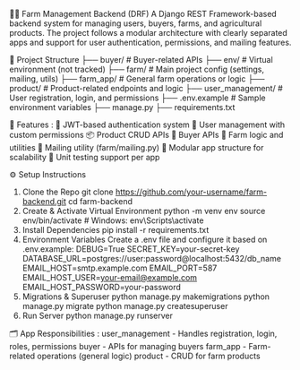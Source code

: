🧑‍🌾 Farm Management Backend (DRF)
A Django REST Framework-based backend system for managing users, buyers, farms, and agricultural products. The project follows a modular architecture with clearly separated apps and support for user authentication, permissions, and mailing features.

📁 Project Structure
├── buyer/               # Buyer-related APIs
├── env/                 # Virtual environment (not tracked)
├── farm/                # Main project config (settings, mailing, utils)
├── farm_app/            # General farm operations or logic
├── product/             # Product-related endpoints and logic
├── user_management/     # User registration, login, and permissions
├── .env.example         # Sample environment variables
├── manage.py
├── requirements.txt

🚀 Features :
    🔐 JWT-based authentication system
    👤 User management with custom permissions
    📦 Product CRUD APIs
    🧾 Buyer APIs
    🌾 Farm logic and utilities
    📧 Mailing utility (farm/mailing.py)
    📄 Modular app structure for scalability
    🧪 Unit testing support per app

⚙️ Setup Instructions
1. Clone the Repo
    git clone https://github.com/your-username/farm-backend.git
    cd farm-backend
2. Create & Activate Virtual Environment
    python -m venv env
    source env/bin/activate  # Windows: env\Scripts\activate
3. Install Dependencies
    pip install -r requirements.txt
4. Environment Variables
    Create a .env file and configure it based on .env.example:
    DEBUG=True
    SECRET_KEY=your-secret-key
    DATABASE_URL=postgres://user:password@localhost:5432/db_name
    EMAIL_HOST=smtp.example.com
    EMAIL_PORT=587
    EMAIL_HOST_USER=your-email@example.com
    EMAIL_HOST_PASSWORD=your-password
5. Migrations & Superuser
    python manage.py makemigrations
    python manage.py migrate
    python manage.py createsuperuser
6. Run Server
    python manage.py runserver


🗂 App Responsibilities :
user_management -	Handles registration, login, roles, permissions
buyer -	APIs for managing buyers
farm_app -	Farm-related operations (general logic)
product -	CRUD for farm products

